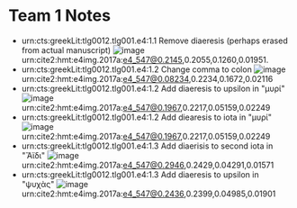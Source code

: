 # Team 1 Notes

- urn:cts:greekLit:tlg0012.tlg001.e4:1.1 Remove diaeresis (perhaps erased from actual manuscript)
![image](http://www.homermultitext.org/iipsrv?OBJ=IIP,1.0&FIF=/project/homer/pyramidal/deepzoom/hmt/e4img/2017a/e4_547.tif&RGN=0.2145,0.2055,0.1260,0.01951&wID=250&CVT=JPEG) urn:cite2:hmt:e4img.2017a:e4_547@0.2145,0.2055,0.1260,0.01951.
- urn:cts:greekLit:tlg0012.tlg001.e4:1.2 Change comma to colon
![image](http://www.homermultitext.org/iipsrv?OBJ=IIP,1.0&FIF=/project/homer/pyramidal/deepzoom/hmt/e4img/2017a/e4_547.tif&RGN=0.08234,0.2234,0.1672,0.02116&wID=250&CVT=JPEG)urn:cite2:hmt:e4img.2017a:e4_547@0.08234,0.2234,0.1672,0.02116
- urn:cts:greekLit:tlg0012.tlg001.e4:1.2 Add diaeresis to upsilon in "μυρί"
![image](http://www.homermultitext.org/iipsrv?OBJ=IIP,1.0&FIF=/project/homer/pyramidal/deepzoom/hmt/e4img/2017a/e4_547.tif&RGN=0.1967,0.2217,0.05159,0.02249&wID=250&CVT=JPEG)urn:cite2:hmt:e4img.2017a:e4_547@0.1967,0.2217,0.05159,0.02249
- urn:cts:greekLit:tlg0012.tlg001.e4:1.2 Add diearesis to iota in "μυρί"
![image](http://www.homermultitext.org/iipsrv?OBJ=IIP,1.0&FIF=/project/homer/pyramidal/deepzoom/hmt/e4img/2017a/e4_547.tif&RGN=0.1967,0.2217,0.05159,0.02249&wID=250&CVT=JPEG)urn:cite2:hmt:e4img.2017a:e4_547@0.1967,0.2217,0.05159,0.02249
- urn:cts:greekLit:tlg0012.tlg001.e4:1.3	Add diaerisis to second iota in "Ἄϊδι"
![image](http://www.homermultitext.org/iipsrv?OBJ=IIP,1.0&FIF=/project/homer/pyramidal/deepzoom/hmt/e4img/2017a/e4_547.tif&RGN=0.2946,0.2429,0.04291,0.01571&wID=250&CVT=JPEG)urn:cite2:hmt:e4img.2017a:e4_547@0.2946,0.2429,0.04291,0.01571
- urn:cts:greekLit:tlg0012.tlg001.e4:1.3 Add diaeresis to upsilon in "ψυχὰς"
![image](http://www.homermultitext.org/iipsrv?OBJ=IIP,1.0&FIF=/project/homer/pyramidal/deepzoom/hmt/e4img/2017a/e4_547.tif&RGN=0.2436,0.2399,0.04985,0.01901&wID=250&CVT=JPEG) urn:cite2:hmt:e4img.2017a:e4_547@0.2436,0.2399,0.04985,0.01901

